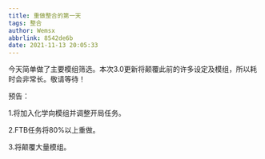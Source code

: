 ```yaml
---
title: 重做整合的第一天
tags: 整合
author: Wemsx
abbrlink: 8542de6b
date: 2021-11-13 20:05:33
---
```


今天简单做了主要模组筛选。本次3.0更新将颠覆此前的许多设定及模组，所以耗时会非常长。敬请等待！

预告：

1.将加入化学向模组并调整开局任务。

2.FTB任务将80%以上重做。

3.将颠覆大量模组。

